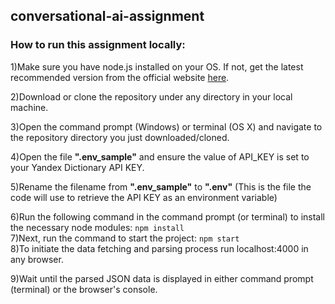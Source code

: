 ## conversational-ai-assignment

### How to run this assignment locally:

1)Make sure you have node.js installed on your OS. If not, get the latest recommended version from the official website [here](https://nodejs.org/en/).

2)Download or clone the repository under any directory in your local machine.

3)Open the command prompt (Windows) or terminal (OS X) and navigate to the repository directory you just downloaded/cloned.

4)Open the file **".env_sample"** and ensure the value of API_KEY is set to your Yandex Dictionary API KEY.

5)Rename the filename from **".env_sample"** to **".env"** (This is the file the code will use to retrieve the API KEY as an environment variable)

6)Run the following command in the command prompt (or terminal) to install the necessary node modules: `npm install` <br>
7)Next, run the command to start the project: `npm start` <br>
8)To initiate the data fetching and parsing process run localhost:4000 in any browser. 

9)Wait until the parsed JSON data is displayed in either command prompt (terminal) or the browser's console.
